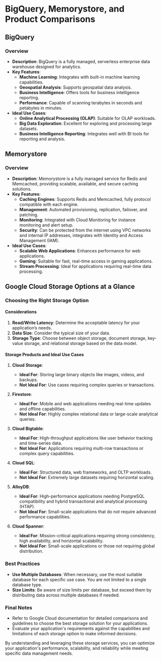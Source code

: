 # BigQuery, Memorystore, and Product Comparisons

## BigQuery

### Overview
- **Description**: BigQuery is a fully managed, serverless enterprise data warehouse designed for analytics.
- **Key Features**:
  - **Machine Learning**: Integrates with built-in machine learning capabilities.
  - **Geospatial Analysis**: Supports geospatial data analysis.
  - **Business Intelligence**: Offers tools for business intelligence reporting.
  - **Performance**: Capable of scanning terabytes in seconds and petabytes in minutes.
- **Ideal Use Cases**:
  - **Online Analytical Processing (OLAP)**: Suitable for OLAP workloads.
  - **Big Data Exploration**: Excellent for exploring and processing large datasets.
  - **Business Intelligence Reporting**: Integrates well with BI tools for reporting and analysis.

## Memorystore

### Overview
- **Description**: Memorystore is a fully managed service for Redis and Memcached, providing scalable, available, and secure caching solutions.
- **Key Features**:
  - **Caching Engines**: Supports Redis and Memcached, fully protocol compatible with each engine.
  - **Management**: Automated provisioning, replication, failover, and patching.
  - **Monitoring**: Integrated with Cloud Monitoring for instance monitoring and alert setup.
  - **Security**: Can be protected from the internet using VPC networks and internal IP addresses, integrates with Identity and Access Management (IAM).
- **Ideal Use Cases**:
  - **Scalable Web Applications**: Enhances performance for web applications.
  - **Gaming**: Suitable for fast, real-time access in gaming applications.
  - **Stream Processing**: Ideal for applications requiring real-time data processing.

## Google Cloud Storage Options at a Glance

### Choosing the Right Storage Option

#### Considerations
1. **Read/Write Latency**: Determine the acceptable latency for your application’s needs.
2. **Data Size**: Consider the typical size of your data.
3. **Storage Type**: Choose between object storage, document storage, key-value storage, and relational storage based on the data model.

#### Storage Products and Ideal Use Cases

1. **Cloud Storage**:
   - **Ideal For**: Storing large binary objects like images, videos, and backups.
   - **Not Ideal For**: Use cases requiring complex queries or transactions.

2. **Firestore**:
   - **Ideal For**: Mobile and web applications needing real-time updates and offline capabilities.
   - **Not Ideal For**: Highly complex relational data or large-scale analytical queries.

3. **Cloud Bigtable**:
   - **Ideal For**: High-throughput applications like user behavior tracking and time-series data.
   - **Not Ideal For**: Applications requiring multi-row transactions or complex query capabilities.

4. **Cloud SQL**:
   - **Ideal For**: Structured data, web frameworks, and OLTP workloads.
   - **Not Ideal For**: Extremely large datasets requiring horizontal scaling.

5. **AlloyDB**:
   - **Ideal For**: High-performance applications needing PostgreSQL compatibility and hybrid transactional and analytical processing (HTAP).
   - **Not Ideal For**: Small-scale applications that do not require advanced performance capabilities.

6. **Cloud Spanner**:
   - **Ideal For**: Mission-critical applications requiring strong consistency, high availability, and horizontal scalability.
   - **Not Ideal For**: Small-scale applications or those not requiring global distribution.

### Best Practices
- **Use Multiple Databases**: When necessary, use the most suitable database for each specific use case. You are not limited to a single database type.
- **Size Limits**: Be aware of size limits per database, but exceed them by distributing data across multiple databases if needed.

### Final Notes
- Refer to Google Cloud documentation for detailed comparisons and guidelines to choose the best storage solution for your applications.
- Evaluate your application's requirements against the capabilities and limitations of each storage option to make informed decisions.

By understanding and leveraging these storage services, you can optimize your application's performance, scalability, and reliability while meeting specific data management needs.